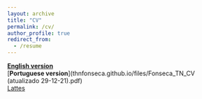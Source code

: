 ```yaml
---
layout: archive
title: "CV"
permalink: /cv/
author_profile: true
redirect_from:
  - /resume
---
```



[__English version__](thnfonseca.github.io/files/paper1.pdf)  
[__Portuguese version__](thnfonseca.github.io/files/Fonseca_TN_CV (atualizado 29-12-21).pdf)  
[Lattes](http://lattes.cnpq.br/0619038644075414)  

